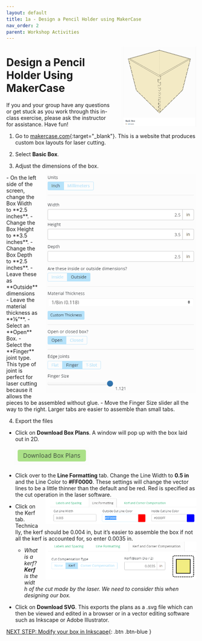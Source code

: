 ```yaml
---
layout: default
title: 1a - Design a Pencil Holder using MakerCase
nav_order: 2
parent: Workshop Activities
---
```

<img src="images/act1/laser-act1-01.png" style="margin-left:20px; float:right;width:200px;" alt="basic box">

# Design a Pencil Holder Using MakerCase

If you and your group have any questions or get stuck as you work through this in-class exercise, please ask the instructor for assistance.  Have fun!
   
1. Go to [makercase.com](https://www.makercase.com/){:target="_blank"}. This is a website that produces custom box layouts for laser cutting.

2. Select **Basic Box**.

3. Adjust the dimensions of the box.
 <img src="images/act1/laser-act1-02.png" style="margin-left:20px; float:right;width:400px;" alt="box settings">
 - On the left side of the screen, change the Box Width to **2.5 inches**.
 - Change the Box Height to **3.5 inches**.
 - Change the Box Depth to **2.5 inches**.
 - Leave these as **Outside** dimensions
 - Leave the material thickness as **⅛”**.
 - Select an **Open** Box.
 - Select the **Finger** joint type. This type of joint is perfect for laser cutting because it allows the pieces to be assembled without glue.
 - Move the Finger Size slider all the way to the right. Larger tabs are easier to assemble than small tabs.

4. Export the files
 - Click on **Download Box Plans**. A window will pop up with the box laid out in 2D. 
 
  <img src="images/act1/laser-act1-04.png" style="margin-left:20px; width:200px;" alt="download box plans">

 - Click over to the **Line Formatting** tab. Change the Line Width to **0.5 in** and the Line Color to **#FF0000**. These settings will change the vector lines to be a little thinner than the default and be red. Red is specified as the cut operation in the laser software.
   <img src="images/act1/laser-act1-05.png" style="margin-left:20px; float:right;width:400px;" alt="line formatting">
   
 - Click on the Kerf tab. Technically, the kerf should be 0.004 in, but it’s easier to assemble the box if not all the kerf is accounted for, so enter 0.0035 in. <img src="images/act1/laser-act1-06.png" style="margin-left:20px; float:right;width:400px;" alt="laser symbol">
      -  _What is a kerf?  **Kerf** is the width of the cut made by the laser.  We need to consider this when designing our box._  
 - Click on **Download SVG**. This exports the plans as a .svg file which can then be viewed and edited in a browser or in a vector editing software such as Inkscape or Adobe Illustrator.

[NEXT STEP: Modify your box in Inkscape](1b-Modify-svg.html){: .btn .btn-blue }